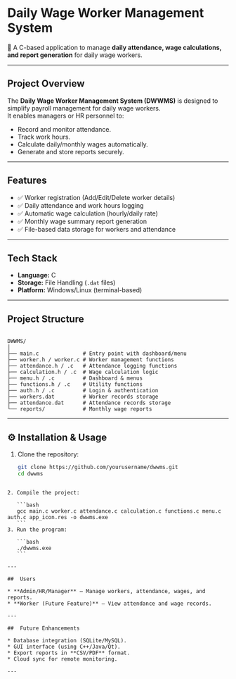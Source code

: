 # Daily Wage Worker Management System  

👷 A C-based application to manage **daily attendance, wage calculations, and report generation** for daily wage workers.  

---

## Project Overview  
The **Daily Wage Worker Management System (DWWMS)** is designed to simplify payroll management for daily wage workers.  
It enables managers or HR personnel to:  
- Record and monitor attendance.  
- Track work hours.  
- Calculate daily/monthly wages automatically.  
- Generate and store reports securely.  

---

## Features  
- ✅ Worker registration (Add/Edit/Delete worker details)  
- ✅ Daily attendance and work hours logging  
- ✅ Automatic wage calculation (hourly/daily rate)  
- ✅ Monthly wage summary report generation  
- ✅ File-based data storage for workers and attendance  

---

##  Tech Stack  
- **Language:** C  
- **Storage:** File Handling (`.dat` files)  
- **Platform:** Windows/Linux (terminal-based)  

---

## Project Structure  
```

DWWMS/
│
├── main.c              # Entry point with dashboard/menu
├── worker.h / worker.c # Worker management functions
├── attendance.h / .c   # Attendance logging functions
├── calculation.h / .c  # Wage calculation logic
├── menu.h / .c         # Dashboard & menus
├── functions.h / .c    # Utility functions
├── auth.h / .c         # Login & authentication
├── workers.dat         # Worker records storage
├── attendance.dat      # Attendance records storage
└── reports/            # Monthly wage reports

````

---

## ⚙️ Installation & Usage  
1. Clone the repository:  
   ```bash
   git clone https://github.com/yourusername/dwwms.git
   cd dwwms
````

2. Compile the project:

   ```bash
   gcc main.c worker.c attendance.c calculation.c functions.c menu.c auth.c app_icon.res -o dwwms.exe
   ```
3. Run the program:

   ```bash
   ./dwwms.exe
   ```

---

##  Users

* **Admin/HR/Manager** – Manage workers, attendance, wages, and reports.
* **Worker (Future Feature)** – View attendance and wage records.

---

##  Future Enhancements

* Database integration (SQLite/MySQL).
* GUI interface (using C++/Java/Qt).
* Export reports in **CSV/PDF** format.
* Cloud sync for remote monitoring.

---
